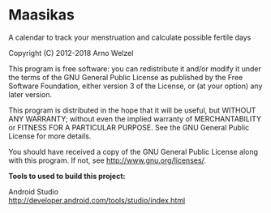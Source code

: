 # Maasikas
A calendar to track your menstruation and calculate possible fertile days

Copyright (C) 2012-2018 Arno Welzel


This program is free software: you can redistribute it and/or modify
it under the terms of the GNU General Public License as published by
the Free Software Foundation, either version 3 of the License, or
(at your option) any later version.

This program is distributed in the hope that it will be useful,
but WITHOUT ANY WARRANTY; without even the implied warranty of
MERCHANTABILITY or FITNESS FOR A PARTICULAR PURPOSE.  See the
GNU General Public License for more details.

You should have received a copy of the GNU General Public License
along with this program.  If not, see <http://www.gnu.org/licenses/>.




**Tools to used to build this project:**

Android Studio  
http://developer.android.com/tools/studio/index.html
